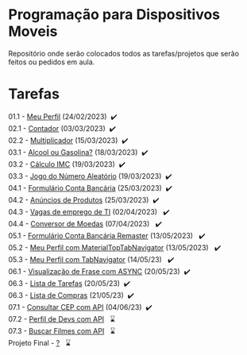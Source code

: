 # Programação para Dispositivos Moveis
Repositório onde serão colocados todos as tarefas/projetos que serão feitos ou pedidos em aula.
<h1>Tarefas</h1>
01.1 - <a href="https://github.com/EricKida/ProgDispMobiles/tree/main/Aula01%20-%20Meu%20Perfil">Meu Perfil</a> (24/02/2023)&nbsp&nbsp✔️
<br>
02.1 - <a href="https://github.com/EricKida/ProgDispMobiles/tree/main/Aula02.1%20-%20Contador">Contador</a> (03/03/2023)&nbsp&nbsp✔️
<br>
02.2 - <a href="https://github.com/EricKida/ProgDispMobiles/tree/main/Aula02.2%20-%20Multiplicador">Multiplicador</a> (15/03/2023)&nbsp&nbsp✔️
<br>
03.1 - <a href="https://github.com/EricKida/ProgDispMobiles/tree/main/Aula03.1%20-%20Álcool%20ou%20Gasolina">Alcool ou Gasolina?</a> (18/03/2023)&nbsp&nbsp✔️
<br>
03.2 - <a href="https://github.com/EricKida/ProgDispMobiles/tree/main/Aula03.2%20-%20Cálculo%20IMC">Cálculo IMC</a> (19/03/2023)&nbsp&nbsp✔️
<br>
03.3 - <a href="https://github.com/EricKida/ProgDispMobiles/tree/main/Aula03.3%20-%20Jogo%20do%20Número%20Aleatório">Jogo do Número Aleatório</a> (19/03/2023)&nbsp&nbsp✔️
<br>
04.1 - <a href="https://github.com/EricKida/ProgDispMobiles/tree/main/Aula04.1%20-%20Formulario%20Conta%20Bancaria">Formulário Conta Bancária</a> (25/03/2023)&nbsp&nbsp✔️
<br>
04.2 - <a href="https://github.com/EricKida/ProgDispMobiles/tree/main/Aula04.2%20-%20Anúncios%20de%20produtos">Anúncios de Produtos</a> (25/03/2023)&nbsp&nbsp✔️
<br>
04.3 - <a href="https://github.com/EricKida/ProgDispMobiles/tree/main/Aula04.3%20-%20Vagas%20de%20emprego%20de%20TI">Vagas de emprego de TI</a> (02/04/2023) &nbsp&nbsp✔️
<br>
04.4 - <a href="https://github.com/EricKida/ProgDispMobiles/tree/main/Aula04.4%20-%20Conversor%20de%20Moedas">Conversor de Moedas</a> (07/04/2023) &nbsp&nbsp✔️
<br>
05.1 - <a href="https://github.com/EricKida/ProgDispMobiles/tree/main/Aula05.1%20-%20Formulário%20Conta%20Bancária%20Remaster">Formulário Conta Bancária Remaster</a> (13/05/2023) &nbsp&nbsp✔️
<br>
05.2 - <a href="https://github.com/EricKida/ProgDispMobiles/tree/main/Aula05.2%20-%20Meu%20Perfil%20Remaster%201.0">Meu Perfil com MaterialTopTabNavigator</a> (13/05/2023) &nbsp&nbsp✔️
<br>
05.3 - <a href="https://github.com/EricKida/ProgDispMobiles/tree/main/Aula05.3%20-%20Meu%20Perfil%20Remaster%202.0">Meu Perfil com TabNavigator</a> (14/05/23) &nbsp&nbsp✔️
<br>
06.1 - <a href="https://github.com/EricKida/ProgDispMobiles/tree/main/Aula06.1%20-%20Visualizacao%20de%20Frase%20com%20ASYNC">Visualização de Frase com ASYNC</a> (20/05/23)&nbsp&nbsp✔️
<br>
06.3 - <a href="https://github.com/EricKida/ProgDispMobiles/tree/main/Aula06.2%20-%20Lista%20de%20Tarefas">Lista de Tarefas</a> (20/05/23)&nbsp&nbsp✔️
<br>
06.3 - <a href="https://github.com/EricKida/ProgDispMobiles/tree/main/Aula06.3%20-%20Lista%20de%20Compras">Lista de Compras</a> (21/05/23)&nbsp&nbsp✔️
<br>
07.1 - <a href="https://github.com/EricKida/ProgDispMobiles/tree/main/Aula07.1%20-%20Consultar%20CEP%20com%20API">Consultar CEP com API</a> (04/06/23)&nbsp&nbsp✔️
<br>
07.2 - <a href="">Perfil de Devs com API</a> &nbsp&nbsp⌛ 
<br>
07.3 - <a href="">Buscar Filmes com API</a> &nbsp&nbsp⌛ 
<br>
Projeto Final - <a href="">?</a> &nbsp&nbsp⌛

